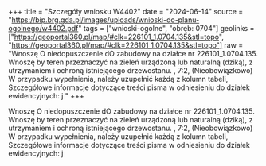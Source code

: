 +++
title = "Szczegóły wniosku W4402"
date = "2024-06-14"
source = "https://bip.brg.gda.pl/images/uploads/wnioski-do-planu-ogolnego/w4402.pdf"
tags = ["wnioski-ogolne", "obręb: 0704"]
geolinks = ["https://geoportal360.pl/map/#clk=226101_1.0704.135&stl=topo", "https://geoportal360.pl/map/#clk=226101_1.0704.135&stl=topo"]
raw = "Wnoszę O niedopuszczenie dO zabudowy na działce nr 226101_1.0704.135. Wnoszę by teren przeznaczyć na zieleń urządzoną lub naturalną (dziką), z utrzymaniem i ochroną istniejącego drzewostanu. , 7:2, (Nieobowiązkowo) W przypadku wypełnienia, należy uzupełnić każdą z kolumn tabeli, Szczegółowe informacje dotyczące treści pisma w odniesieniu do działek ewidencyjnych: j "
+++

Wnoszę O niedopuszczenie dO zabudowy na działce nr 226101_1.0704.135. Wnoszę
by teren przeznaczyć na zieleń urządzoną lub naturalną (dziką), z utrzymaniem i ochroną
istniejącego drzewostanu.
, 7:2, (Nieobowiązkowo) W przypadku wypełnienia, należy uzupełnić każdą z kolumn tabeli,
Szczegółowe informacje dotyczące treści pisma w odniesieniu do działek ewidencyjnych:
j 


